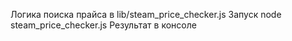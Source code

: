 Логика поиска прайса в lib/steam_price_checker.js
Запуск node steam_price_checker.js
Результат в консоле
